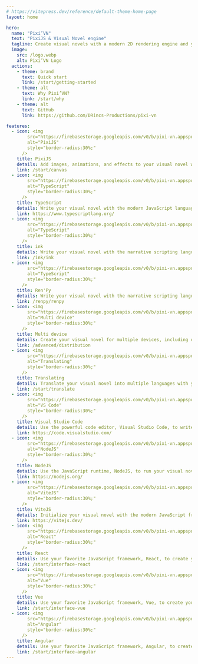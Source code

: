 ```yaml
---
# https://vitepress.dev/reference/default-theme-home-page
layout: home

hero:
  name: "Pixi’VN"
  text: "PixiJS & Visual Novel engine"
  tagline: Create visual novels with a modern 2D rendering engine and your favorite JavaScript framework.
  image:
    src: /logo.webp
    alt: Pixi’VN Logo
  actions:
    - theme: brand
      text: Quick start
      link: /start/getting-started
    - theme: alt
      text: Why Pixi’VN?
      link: /start/why
    - theme: alt
      text: GitHub
      link: https://github.com/DRincs-Productions/pixi-vn

features:
  - icon: <img 
        src="https://firebasestorage.googleapis.com/v0/b/pixi-vn.appspot.com/o/public%2Fpixijs-icon.png?alt=media" 
        alt="PixiJS"
        style="border-radius:30%;"
      />
    title: PixiJS
    details: Add images, animations, and effects to your visual novel with the powerful 2D rendering engine, PixiJS.
    link: /start/canvas
  - icon: <img 
        src="https://firebasestorage.googleapis.com/v0/b/pixi-vn.appspot.com/o/public%2Ftypescript-icon.svg?alt=media" 
        alt="TypeScript"
        style="border-radius:30%;"
      />
    title: TypeScript
    details: Write your visual novel with the modern JavaScript language, TypeScript.
    link: https://www.typescriptlang.org/
  - icon: <img 
        src="https://firebasestorage.googleapis.com/v0/b/pixi-vn.appspot.com/o/public%2Fink-icon.png?alt=media" 
        alt="TypeScript"
        style="border-radius:30%;"
      />
    title: ink
    details: Write your visual novel with the narrative scripting language, ink.
    link: /ink/ink
  - icon: <img 
        src="https://firebasestorage.googleapis.com/v0/b/pixi-vn.appspot.com/o/public%2Frenpy-icon.png?alt=media" 
        alt="TypeScript"
        style="border-radius:30%;"
      />
    title: Ren'Py
    details: Write your visual novel with the narrative scripting language, Ren'Py.
    link: /renpy/renpy
  - icon: <img
        src="https://firebasestorage.googleapis.com/v0/b/pixi-vn.appspot.com/o/public%2Felectronjs-icon.png?alt=media" 
        alt="Multi device"
        style="border-radius:30%;"
      />
    title: Multi device
    details: Create your visual novel for multiple devices, including desktop, mobile, web, and more.
    link: /advanced/distribution
  - icon: <img
        src="https://firebasestorage.googleapis.com/v0/b/pixi-vn.appspot.com/o/public%2Fi18n-icon.png?alt=media" 
        alt="Translating"
        style="border-radius:30%;"
      />
    title: Translating
    details: Translate your visual novel into multiple languages with your favorite translation framework. For example, i18next.
    link: /start/translate
  - icon: <img 
        src="https://firebasestorage.googleapis.com/v0/b/pixi-vn.appspot.com/o/public%2Fvscode-icon.png?alt=media" 
        alt="VS Code"
        style="border-radius:30%;"
      />
    title: Visual Studio Code
    details: Use the powerful code editor, Visual Studio Code, to write your visual novel.
    link: https://code.visualstudio.com/
  - icon: <img 
        src="https://firebasestorage.googleapis.com/v0/b/pixi-vn.appspot.com/o/public%2Fnodejs-icon.png?alt=media" 
        alt="NodeJS"
        style="border-radius:30%;"
      />
    title: NodeJS
    details: Use the JavaScript runtime, NodeJS, to run your visual novel.
    link: https://nodejs.org/
  - icon: <img 
        src="https://firebasestorage.googleapis.com/v0/b/pixi-vn.appspot.com/o/public%2Fvitejs-icon.svg?alt=media" 
        alt="ViteJS"
        style="border-radius:30%;"
      />
    title: ViteJS
    details: Initialize your visual novel with the modern JavaScript framework, ViteJS.
    link: https://vitejs.dev/
  - icon: <img 
        src="https://firebasestorage.googleapis.com/v0/b/pixi-vn.appspot.com/o/public%2Freact-icon.png?alt=media" 
        alt="React"
        style="border-radius:30%;"
      />
    title: React
    details: Use your favorite JavaScript framework, React, to create your visual novel UI.
    link: /start/interface-react
  - icon: <img 
        src="https://firebasestorage.googleapis.com/v0/b/pixi-vn.appspot.com/o/public%2Fvue-icon.png?alt=media" 
        alt="Vue"
        style="border-radius:30%;"
      />
    title: Vue
    details: Use your favorite JavaScript framework, Vue, to create your visual novel UI.
    link: /start/interface-vue
  - icon: <img
        src="https://firebasestorage.googleapis.com/v0/b/pixi-vn.appspot.com/o/public%2Fangular-icon.png?alt=media" 
        alt="Angular"
        style="border-radius:30%;"
      />
    title: Angular
    details: Use your favorite JavaScript framework, Angular, to create your visual novel UI.
    link: /start/interface-angular
---
```


